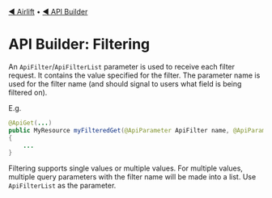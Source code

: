 [◀︎ Airlift](../../README.md) • [◀︎ API Builder](../README.md)

# API Builder: Filtering

An `ApiFilter`/`ApiFilterList` parameter is used to receive each filter request. It contains the value specified
for the filter. The parameter name is used for the filter name (and should signal to users what field is being filtered on).

E.g.

```java
@ApiGet(...)
public MyResource myFilteredGet(@ApiParameter ApiFilter name, @ApiParameter ApiFilter group)
{
    ...
}
```

Filtering supports single values or multiple values. For multiple values, multiple query parameters
with the filter name will be made into a list. Use `ApiFilterList` as the parameter.
